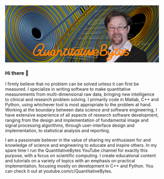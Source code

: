 ![HeaderImage](https://github.com/QuantitativeBytes/QuantitativeBytes/blob/4112bde637a7b6c0c61eca6c9fe426fc76d8998a/PageHeader_Small_v2.png)

### Hi there 👋

I firmly believe that no problem can be solved unless it can first be measured. I specialize in writing software to make quantitative measurements from multi-dimensional raw data, bringing new intelligence to clinical and research problem solving. I primarily code in Matlab, C++ and Python, using whichever tool is most appropriate to the problem at hand. Working at the boundary between data science and software engineering, I have extensive experience of all aspects of research software development, ranging from the design and implementation of fundamental image and signal processing algorithms, through user-interface design and implementation, to statistical analysis and reporting.

I am a passionate believer in the value of sharing my enthusiasm for and knowledge of science and engineering to educate and inspire others. In my spare time I run the QuantitativeBytes YouTube channel for exactly this purpose, with a focus on scientific computing. I create educational content and tutorials on a variety of topics with an emphasis on practical implementation, focusing mostly on development in C++ and Python. You can check it out at youtube.com/c/QuantitativeBytes.

<!--
**QuantitativeBytes/QuantitativeBytes** is a ✨ _special_ ✨ repository because its `README.md` (this file) appears on your GitHub profile.

Here are some ideas to get you started:

- 🔭 I’m currently working on ...
- 🌱 I’m currently learning ...
- 👯 I’m looking to collaborate on ...
- 🤔 I’m looking for help with ...
- 💬 Ask me about ...
- 📫 How to reach me: ...
- 😄 Pronouns: ...
- ⚡ Fun fact: ...
-->
